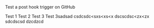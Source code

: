 Test a post hook trigger on GitHub

Test 1
Test 2
Test 3
Test 3sadsad csdcsdc<sxs<xs<x
dscscdsc<zx<zx
sdcdscsd
dzcdzcd
